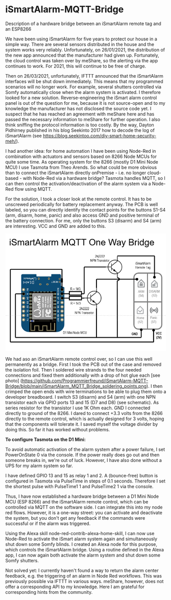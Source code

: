 # iSmartAlarm-MQTT-Bridge
Description of a hardware bridge between an iSmartAlarm remote tag and an ESP8266

We have been using iSmartAlarm for five years to protect our house in a simple way. There are several sensors distributed in the house and the system works very reliably. Unfortunately, on 26/01/2021, the distribution of the new app announced that the manufacturer had given up. Fortunately, the cloud control was taken over by meShare, so the alerting via the app continues to work. For 2021, this will continue to be free of charge.

Then on 26/03/2021, unfortunately, IFTTT announced that the iSmartAlarm interfaces will be shut down immediately. This means that my programmed scenarios will no longer work. For example, several shutters controlled via Somfy automatically close when the alarm system is activated. I therefore looked for a new solution. Reverse-engineering the iSmart alarm control panel is out of the question for me, because it is not source-open and to my knowledge the manufacturer has not disclosed the source code yet. I suspect that he has reached an agreement with meShare here and has passed the necessary information to meShare for further operation. I also think sniffing the protocol information is too costly. By the way, Dayton Pidhirney published in his blog Seekinto 2017 how to decode the log of iSmartAlarm (see https://blog.seekintoo.com/diy-smart-home-security-meh/).

I had another idea: for home automation I have been using Node-Red in combination with actuators and sensors based on 8266 Node MCUs for quite some time. As operating system for the 8266 (mostly D1 Mini Node MCU) I use Tasmota from Theo Arends. So what could be more obvious than to connect the iSmartAlarm directly onPremise - i.e. no longer cloud-based - with Node-Red via a hardware bridge? Tasmota handles MQTT, so I can then control the activation/deactivation of the alarm system via a Node-Red flow using MQTT.

For the solution, I took a closer look at the remote control. It has to be unscrewed periodically for battery replacement anyway. The PCB is well labeled, so you can directly identify the contact points for the buttons S1-S4 (arm, disarm, home, panic) and also access GND and positive terminal of the battery connection. For me, only the buttons S3 (disarm) and S4 (arm) are interesting. VCC and GND are added to this.

![iSmartAlarm MQTT Bridge schematic](iSmartAlarm_MQTT_Bridge_schematic.png)

We had aso an iSmartAlarm remote control over, so I can use this well permanently as a bridge. First I took the PCB out of the case and removed the isolation foil. Then I soldered wire strands to the four needed connections and fixed them additionally with a drop of hot glue each [see photo] (https://github.com/Programmierfreund/iSmartAlarm-MQTT-Bridge/blob/main/iSmartAlarm_MQTT_Bridge_soldering_points.png). I then crimped the open ends with wire terminations to be able to plug them onto a developer breadboard. I switch S3 (disarm) and S4 (arm) with one NPN transistor each via GPIO ports 13 and 15 (D7 and D8) (see schematic). As series resistor for the transistor I use 1K Ohm each. GND I connected directly to ground of the 8266. I dared to connect +3.3 volts from the 8266 directly to the remote control, which is actually designed for 3 volts, hoping that the components will tolerate it. I saved myself the voltage divider by doing this. So far it has worked without problems.

**To configure Tasmota on the D1 Mini:**

To avoid automatic activation of the alarm system after a power failure, I set PowerOnState 0 via the console. If the power really does go out and then someone breaks in, we're out of luck. However, I have also done without a UPS for my alarm system so far.

I have defined GPIO 13 and 15 as relay 1 and 2. A (bounce-free) button is configured in Tasmota via PulseTime in steps of 0.1 seconds. Therefore I set the shortest pulse with PulseTime1 1 and PulseTime2 1 via the console.

Thus, I have now established a hardware bridge between a D1 Mini Node MCU (ESP 8266) and the iSmartAlarm remote control, which can be controlled via MQTT on the software side. I can integrate this into my node red flows. However, it is a one-way street: you can activate and deactivate the system, but you don't get any feedback if the commands were successful or if the alarm was triggered.

Using the Alexa skill node-red-contrib-alexa-home-skill, I can now use Node-Red to activate the iSmart alarm system again and simultaneously shut down some Somfy blinds. I created an Alexa node for this purpose, which controls the iSmartAlarm bridge. Using a routine defined in the Alexa app, I can now again both activate the alarm system and shut down some Somfy shutters.

Not solved yet: I currently haven't found a way to return the alarm center feedback, e.g. the triggering of an alarm in Node Red workflows. This was previously possible via IFTTT in various ways. meShare, however, does not offer a corresponding API to my knowledge. Here I am grateful for corresponding hints from the community.
